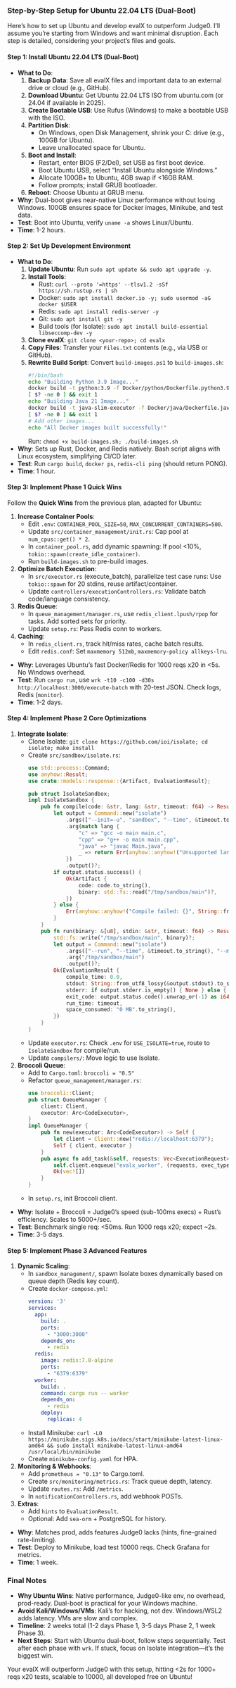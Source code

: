 ### Step-by-Step Setup for Ubuntu 22.04 LTS (Dual-Boot)

Here’s how to set up Ubuntu and develop evalX to outperform Judge0. I’ll assume you’re starting from Windows and want minimal disruption. Each step is detailed, considering your project’s files and goals.

#### Step 1: Install Ubuntu 22.04 LTS (Dual-Boot)
- **What to Do**:
  1. **Backup Data**: Save all evalX files and important data to an external drive or cloud (e.g., GitHub).
  2. **Download Ubuntu**: Get Ubuntu 22.04 LTS ISO from ubuntu.com (or 24.04 if available in 2025).
  3. **Create Bootable USB**: Use Rufus (Windows) to make a bootable USB with the ISO.
  4. **Partition Disk**:
     - On Windows, open Disk Management, shrink your C: drive (e.g., 100GB for Ubuntu).
     - Leave unallocated space for Ubuntu.
  5. **Boot and Install**:
     - Restart, enter BIOS (F2/Del), set USB as first boot device.
     - Boot Ubuntu USB, select “Install Ubuntu alongside Windows.”
     - Allocate 100GB+ to Ubuntu, 4GB swap if <16GB RAM.
     - Follow prompts; install GRUB bootloader.
  6. **Reboot**: Choose Ubuntu at GRUB menu.
- **Why**: Dual-boot gives near-native Linux performance without losing Windows. 100GB ensures space for Docker images, Minikube, and test data.
- **Test**: Boot into Ubuntu, verify `uname -a` shows Linux/Ubuntu.
- **Time**: 1-2 hours.

#### Step 2: Set Up Development Environment
- **What to Do**:
  1. **Update Ubuntu**: Run `sudo apt update && sudo apt upgrade -y`.
  2. **Install Tools**:
     - Rust: `curl --proto '=https' --tlsv1.2 -sSf https://sh.rustup.rs | sh`
     - Docker: `sudo apt install docker.io -y; sudo usermod -aG docker $USER`
     - Redis: `sudo apt install redis-server -y`
     - Git: `sudo apt install git -y`
     - Build tools (for Isolate): `sudo apt install build-essential libseccomp-dev -y`
  3. **Clone evalX**: `git clone <your-repo>; cd evalx`
  4. **Copy Files**: Transfer your `Files.txt` contents (e.g., via USB or GitHub).
  5. **Rewrite Build Script**: Convert `build-images.ps1` to `build-images.sh`:
     ```bash
     #!/bin/bash
     echo "Building Python 3.9 Image..."
     docker build -t python:3.9 -f Docker/python/Dockerfile.python3.9 .
     [ $? -ne 0 ] && exit 1
     echo "Building Java 21 Image..."
     docker build -t java-slim-executor -f Docker/java/Dockerfile.java21 .
     [ $? -ne 0 ] && exit 1
     # Add other images...
     echo "All Docker images built successfully!"
     ```
     Run: `chmod +x build-images.sh; ./build-images.sh`
- **Why**: Sets up Rust, Docker, and Redis natively. Bash script aligns with Linux ecosystem, simplifying CI/CD later.
- **Test**: Run `cargo build`, `docker ps`, `redis-cli ping` (should return PONG).
- **Time**: 1 hour.

#### Step 3: Implement Phase 1 Quick Wins
Follow the **Quick Wins** from the previous plan, adapted for Ubuntu:
1. **Increase Container Pools**:
   - Edit `.env`: `CONTAINER_POOL_SIZE=50`, `MAX_CONCURRENT_CONTAINERS=500`.
   - Update `src/container_management/init.rs`: Cap pool at `num_cpus::get() * 2`.
   - In `container_pool.rs`, add dynamic spawning: If pool <10%, `tokio::spawn(create_idle_container)`.
   - Run `build-images.sh` to pre-build images.
2. **Optimize Batch Execution**:
   - In `src/executor.rs` (execute_batch), parallelize test case runs: Use `tokio::spawn` for 20 stdins, reuse artifact/container.
   - Update `controllers/executionControllers.rs`: Validate batch code/language consistency.
3. **Redis Queue**:
   - In `queue_management/manager.rs`, use `redis_client.lpush/rpop` for tasks. Add sorted sets for priority.
   - Update `setup.rs`: Pass Redis conn to workers.
4. **Caching**:
   - In `redis_client.rs`, track hit/miss rates, cache batch results.
   - Edit `redis.conf`: Set `maxmemory 512mb`, `maxmemory-policy allkeys-lru`.
- **Why**: Leverages Ubuntu’s fast Docker/Redis for 1000 reqs x20 in <5s. No Windows overhead.
- **Test**: Run `cargo run`, use `wrk -t10 -c100 -d30s http://localhost:3000/execute-batch` with 20-test JSON. Check logs, Redis (`monitor`).
- **Time**: 1-2 days.

#### Step 4: Implement Phase 2 Core Optimizations
1. **Integrate Isolate**:
   - Clone Isolate: `git clone https://github.com/ioi/isolate; cd isolate; make install`
   - Create `src/sandbox/isolate.rs`:
     ```rust
     use std::process::Command;
     use anyhow::Result;
     use crate::models::response::{Artifact, EvaluationResult};

     pub struct IsolateSandbox;
     impl IsolateSandbox {
         pub fn compile(code: &str, lang: &str, timeout: f64) -> Result<Artifact> {
             let output = Command::new("isolate")
                 .args(["--init=-u", "sandbox", "--time", &timeout.to_string(), "--mem=512000"])
                 .arg(match lang {
                     "c" => "gcc -o main main.c",
                     "cpp" => "g++ -o main main.cpp",
                     "java" => "javac Main.java",
                     _ => return Err(anyhow::anyhow!("Unsupported lang")),
                 })
                 .output()?;
             if output.status.success() {
                 Ok(Artifact {
                     code: code.to_string(),
                     binary: std::fs::read("/tmp/sandbox/main")?,
                 })
             } else {
                 Err(anyhow::anyhow!("Compile failed: {}", String::from_utf8_lossy(&output.stderr)))
             }
         }
         pub fn run(binary: &[u8], stdin: &str, timeout: f64) -> Result<EvaluationResult> {
             std::fs::write("/tmp/sandbox/main", binary)?;
             let output = Command::new("isolate")
                 .args(["--run", "--time", &timeout.to_string(), "--mem=512000", "--stdin", stdin])
                 .arg("/tmp/sandbox/main")
                 .output()?;
             Ok(EvaluationResult {
                 compile_time: 0.0,
                 stdout: String::from_utf8_lossy(&output.stdout).to_string(),
                 stderr: if output.stderr.is_empty() { None } else { Some(String::from_utf8_lossy(&output.stderr).to_string()) },
                 exit_code: output.status.code().unwrap_or(-1) as i64,
                 run_time: timeout,
                 space_consumed: "0 MB".to_string(),
             })
         }
     }
     ```
   - Update `executor.rs`: Check `.env` for `USE_ISOLATE=true`, route to `IsolateSandbox` for compile/run.
   - Update `compilers/`: Move logic to use Isolate.
2. **Broccoli Queue**:
   - Add to `Cargo.toml`: `broccoli = "0.5"`
   - Refactor `queue_management/manager.rs`:
     ```rust
     use broccoli::Client;
     pub struct QueueManager {
         client: Client,
         executor: Arc<CodeExecutor>,
     }
     impl QueueManager {
         pub fn new(executor: Arc<CodeExecutor>) -> Self {
             let client = Client::new("redis://localhost:6379");
             Self { client, executor }
         }
         pub async fn add_task(&self, requests: Vec<ExecutionRequest>, exec_type: ExecutionType) -> Result<Vec<EvaluationResult>> {
             self.client.enqueue("evalx_worker", (requests, exec_type)).await?;
             Ok(vec![])
         }
     }
     ```
   - In `setup.rs`, init Broccoli client.
- **Why**: Isolate + Broccoli = Judge0’s speed (sub-100ms execs) + Rust’s efficiency. Scales to 5000+/sec.
- **Test**: Benchmark single req: <50ms. Run 1000 reqs x20; expect ~2s.
- **Time**: 3-5 days.

#### Step 5: Implement Phase 3 Advanced Features
1. **Dynamic Scaling**:
   - In `sandbox_management/`, spawn Isolate boxes dynamically based on queue depth (Redis key count).
   - Create `docker-compose.yml`:
     ```yaml
     version: '3'
     services:
       app:
         build: .
         ports:
           - "3000:3000"
         depends_on:
           - redis
       redis:
         image: redis:7.0-alpine
         ports:
           - "6379:6379"
       worker:
         build: .
         command: cargo run -- worker
         depends_on:
           - redis
         deploy:
           replicas: 4
     ```
   - Install Minikube: `curl -LO https://minikube.sigs.k8s.io/docs/start/minikube-latest-linux-amd64 && sudo install minikube-latest-linux-amd64 /usr/local/bin/minikube`
   - Create `minikube-config.yaml` for HPA.
2. **Monitoring & Webhooks**:
   - Add `prometheus = "0.13"` to Cargo.toml.
   - Create `src/monitoring/metrics.rs`: Track queue depth, latency.
   - Update `routes.rs`: Add `/metrics`.
   - In `notificationControllers.rs`, add webhook POSTs.
3. **Extras**:
   - Add `hints` to `EvaluationResult`.
   - Optional: Add `sea-orm` + PostgreSQL for history.
- **Why**: Matches prod, adds features Judge0 lacks (hints, fine-grained rate-limiting).
- **Test**: Deploy to Minikube, load test 10000 reqs. Check Grafana for metrics.
- **Time**: 1 week.

### Final Notes
- **Why Ubuntu Wins**: Native performance, Judge0-like env, no overhead, prod-ready. Dual-boot is practical for your Windows machine.
- **Avoid Kali/Windows/VMs**: Kali’s for hacking, not dev. Windows/WSL2 adds latency. VMs are slow and complex.
- **Timeline**: 2 weeks total (1-2 days Phase 1, 3-5 days Phase 2, 1 week Phase 3).
- **Next Steps**: Start with Ubuntu dual-boot, follow steps sequentially. Test after each phase with `wrk`. If stuck, focus on Isolate integration—it’s the biggest win.

Your evalX will outperform Judge0 with this setup, hitting <2s for 1000+ reqs x20 tests, scalable to 10000, all developed free on Ubuntu!
